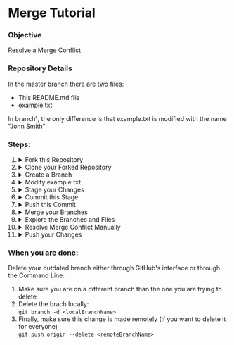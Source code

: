 # Merge Tutorial

### Objective
Resolve a Merge Conflict

### Repository Details
In the master branch there are two files:
- This README.md file
- example.txt 

In branch1, the only difference is that example.txt is modified with the name "John Smith"



### Steps:
<ol>
  <li>
<details>
  <summary>Fork this Repository</summary>
<br /> <img src="https://i.ibb.co/kQ242r6/Screen-Shot-2020-10-23-at-1-43-09-PM.png" alt="forkRepo" />
Now go to your profile and copy the url to your forked repository.
</details>
  </li>
    <li>
<details>
  <summary>Clone your Forked Repository</summary> 

Create a directory, `cd` into it, then clone your ***Forked repository*** (NOT THE MAIN ONE) and `cd` into that. Do a `dir` or `ls` to make sure you see both files (example.txt and README.md)
</details>
  </li> 
   <li>
<details>
  <summary>Create a Branch</summary>
  
Create a branch then checkout. Make sure you're on the proper branch by doing a `git branch`.
</details>
  </li>
  <li>
<details>
  <summary>Modify example.txt</summary>
  
Modify example.txt by opening the file in a text editor or through the command line. Add your name after the arrow.
</details>
  </li>
    <li>
<details>
  <summary>Stage your Changes</summary>
  
Once you have saved your file, do a `git status`, then stage your file.
</details>
  </li>
    <li>
<details>
  <summary>Commit this Stage</summary>
  
`git add .`
Make sure you use proper message conventions!
</details>
  </li>
   <li>
<details>
  <summary>Push this Commit</summary>
  
Since this is a new branch you may have to `set--upstream`
</details>
  </li>
  <li>
<details>
  <summary>Merge your Branches</summary>
  
Switch / checkout to branch1, then merge your branch into it with `git merge <branchName>` You should see a merge conflict alert like so.
<br /> <img src="https://i.ibb.co/DbbwPt7/Screen-Shot-2020-10-23-at-1-14-35-PM.png" alt="mergeConflict" />
</details>
  </li>
  <li>
<details>
  <summary>Explore the Branches and Files</summary>
  
Take a moment to read through the output and re-open the file. What does it look like?
<br /> <img src="https://i.ibb.co/RbJs9Yg/Screen-Shot-2020-10-23-at-1-16-58-PM.png" alt="mergeConflictOutput" />
</details>
  </li>
  <li>
<details>
  <summary>Resolve Merge Conflict Manually</summary>
  
Fix the merge conflict manually by removing the "John Smith" line and keeping yours. Once again, this can be done through a text editor or through the command line.
<br /> <img src="https://i.ibb.co/d0dtFTM/Screen-Shot-2020-10-23-at-1-17-23-PM.png" alt="fixedMergeConflict" />
</details>
  </li>
  <li>
<details>
  <summary>Push your Changes</summary>
  
Now that you have (or at least you think you have) resolved the merge conflict, let's try adding, commiting and pushing the commit. If everything works, then you have successfully fixed the merge conflict! 
</details>
  </li>
</ol>


### When you are done:
Delete your outdated branch either through GitHub's interface or through the Command Line:
1. Make sure you are on a different branch than the one you are trying to delete
2. Delete the brach locally: 
<br />  `git branch -d <localBranchName>`
3. Finally, make sure this change is made remotely (if you want to delete it for everyone)
<br /> `git push origin --delete <remoteBranchName>`
